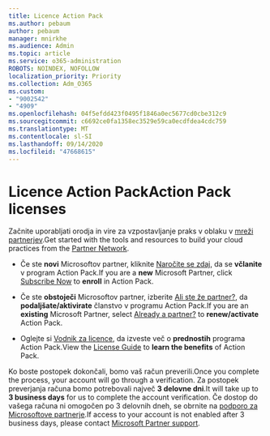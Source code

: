 ```yaml
---
title: Licence Action Pack
ms.author: pebaum
author: pebaum
manager: mnirkhe
ms.audience: Admin
ms.topic: article
ms.service: o365-administration
ROBOTS: NOINDEX, NOFOLLOW
localization_priority: Priority
ms.collection: Adm_O365
ms.custom:
- "9002542"
- "4909"
ms.openlocfilehash: 04f5efdd423f0495f1846a0ec5677cd0cbe312c9
ms.sourcegitcommit: c6692ce0fa1358ec3529e59ca0ecdfdea4cdc759
ms.translationtype: MT
ms.contentlocale: sl-SI
ms.lasthandoff: 09/14/2020
ms.locfileid: "47668615"
---
```

# <a name="action-pack-licenses"></a><span data-ttu-id="165a4-102">Licence Action Pack</span><span class="sxs-lookup"><span data-stu-id="165a4-102">Action Pack licenses</span></span>

<span data-ttu-id="165a4-103">Začnite uporabljati orodja in vire za vzpostavljanje praks v oblaku v [mreži partnerjev](https://aka.ms/MPNActionPack).</span><span class="sxs-lookup"><span data-stu-id="165a4-103">Get started with the tools and resources to build your cloud practices from the [Partner Network](https://aka.ms/MPNActionPack).</span></span>

- <span data-ttu-id="165a4-104">Če ste **novi** Microsoftov partner, kliknite [Naročite se zdaj](https://aka.ms/MPNActionPackNew), da se **včlanite** v program Action Pack.</span><span class="sxs-lookup"><span data-stu-id="165a4-104">If you are a **new** Microsoft Partner, click [Subscribe Now](https://aka.ms/MPNActionPackNew) to **enroll** in Action Pack.</span></span>

- <span data-ttu-id="165a4-105">Če ste **obstoječi** Microsoftov partner, izberite [Ali ste že partner?](https://aka.ms/MPNActionPackExisting), da **podaljšate/aktivirate** članstvo v programu Action Pack.</span><span class="sxs-lookup"><span data-stu-id="165a4-105">If you are an **existing** Microsoft Partner, select [Already a partner?](https://aka.ms/MPNActionPackExisting) to **renew/activate** Action Pack.</span></span> 

- <span data-ttu-id="165a4-106">Oglejte si [Vodnik za licence](https://aka.ms/MPNActionPackGuide), da izveste več o **prednostih** programa Action Pack.</span><span class="sxs-lookup"><span data-stu-id="165a4-106">View the [License Guide](https://aka.ms/MPNActionPackGuide) to **learn the benefits** of Action Pack.</span></span> 

<span data-ttu-id="165a4-107">Ko boste postopek dokončali, bomo vaš račun preverili.</span><span class="sxs-lookup"><span data-stu-id="165a4-107">Once you complete the process, your account will go through a verification.</span></span> <span data-ttu-id="165a4-108">Za postopek preverjanja računa bomo potrebovali največ **3 delovne dni**.</span><span class="sxs-lookup"><span data-stu-id="165a4-108">It will take up to **3 business days** for us to complete the account verification.</span></span> <span data-ttu-id="165a4-109">Če dostop do vašega računa ni omogočen po 3 delovnih dneh, se obrnite na [podporo za Microsoftove partnerje](https://aka.ms/MPNActionPackSupport).</span><span class="sxs-lookup"><span data-stu-id="165a4-109">If access to your account is not enabled after 3 business days, please contact [Microsoft Partner support](https://aka.ms/MPNActionPackSupport).</span></span> 

